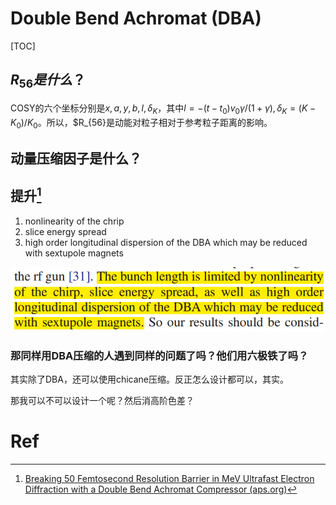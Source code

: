 # Double Bend Achromat (DBA)

[TOC]

## $R_{56}是什么？$

COSY的六个坐标分别是$x,a,y,b,l,\delta_K$，其中$l=-(t-t_0)v_0\gamma/(1+\gamma),\delta_K=(K-K_0)/K_0$。所以，$R_{56}是动能对粒子相对于参考粒子距离的影响。

## 动量压缩因子是什么？



## 提升[^breaking 50fs]

1. nonlinearity of the chrip
2. slice energy spread
3. high order longitudinal dispersion of the DBA which may be reduced with sextupole magnets

![image-20220817112929433](assets/image-20220817112929433.png)

### 那同样用DBA压缩的人遇到同样的问题了吗？他们用六极铁了吗？

其实除了DBA，还可以使用chicane压缩。反正怎么设计都可以，其实。

那我可以不可以设计一个呢？然后消高阶色差？





# Ref

[^breaking 50fs]:[Breaking 50 Femtosecond Resolution Barrier in MeV Ultrafast Electron Diffraction with a Double Bend Achromat Compressor (aps.org)](https://journals.aps.org/prl/pdf/10.1103/PhysRevLett.124.134803)

